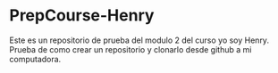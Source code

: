 # PrepCourse-Henry
Este es un repositorio de prueba del modulo 2 del curso yo soy Henry.
Prueba de como crear un repositorio y clonarlo desde github a mi computadora.
